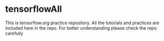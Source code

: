 # tensorflowAll
This is tensorflow.org practice repository. All the tutorials and practices are included here in the repo. For better understanding please check the repo carefully
